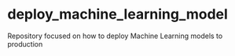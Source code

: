 # deploy_machine_learning_model
Repository focused on how to deploy Machine Learning models to production
